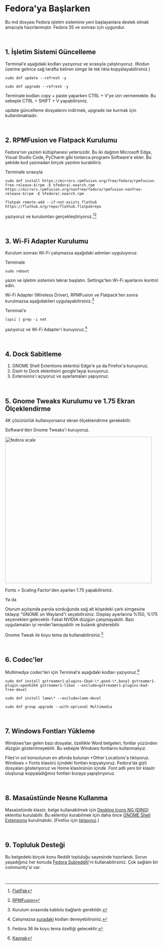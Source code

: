 # Fedora'ya Başlarken

Bu md dosyası Fedora işletim sistemine yeni başlayanlara destek olmak amacıyla hazırlanmıştır. Fedora 35 ve sonrası için uygundur.

<br>

## 1. İşletim Sistemi Güncelleme
Terminal'e aşağıdaki kodları yazıyoruz ve sırasıyla çalıştırıyoruz. (Kodun üzerine gelince sağ tarafta beliren simge ile tek tıkla kopyalayabilirsiniz.)

```
sudo dnf update --refresh -y
```
```
sudo dnf upgrade --refresh -y
```

Terminale kodları copy + paste yaparken CTRL + V'ye izin vermemekte. Bu sebeple CTRL + SHIFT + V yapabilirsiniz.

update güncelleme dosyalarını indirmek, upgrade ise kurmak için kullanılmaktadır.

<br>

## 2. RPMFusion ve Flatpack Kurulumu

Fedora'nın yazılım kütüphanesi yetersizdir. Bu iki dağıtım Microsoft Edge, Visual Studio Code, PyCharm gibi tonlarca programı Software'e ekler. Bu şekilde kod yazmadan birçok yazılımı kurabiliriz.

Terminale sırasıyla

```
sudo dnf install https://mirrors.rpmfusion.org/free/fedora/rpmfusion-free-release-$(rpm -E %fedora).noarch.rpm https://mirrors.rpmfusion.org/nonfree/fedora/rpmfusion-nonfree-release-$(rpm -E %fedora).noarch.rpm
```
```
flatpak remote-add --if-not-exists flathub https://flathub.org/repo/flathub.flatpakrepo
```

yazıyoruz ve kurulumları gerçekleştiriyoruz.[^1][^2]

[^1]:[FlatPak](https://flatpak.org/setup/Fedora)

[^2]:[RPMFusion](https://rpmfusion.org/Configuration)

<br>

## 3. Wi-Fi Adapter Kurulumu

Kurulum sonrası Wi-Fi çalışmazsa aşağıdaki adımları uyguluyoruz.

Terminale

```
sudo reboot
```
yazın ve işletim sistemini tekrar başlatın. Settings'ten Wi-Fi ayarlarını kontrol edin.

Wi-Fi Adapter (Wireless Driver), RPMFusion ve Flatpack'ten sonra kurulmazsa aşağıdakileri uygulayabilirsiniz.[^3]

Terminal'e
```
lspci | grep -i net
``` 
yazıyoruz ve Wi-Fi Adapter'ı kuruyoruz.[^4]

[^3]:Kurulum sırasında kablolu bağlantı gereklidir. 

[^4]:Çalışmazsa [şuradaki](https://ask.fedoraproject.org/t/fedora-33-does-not-recognise-wifi-of-laptop/11399/2) kodları deneyebilirsiniz.

<br>

## 4. Dock Sabitleme
<ol>
  <li>GNOME Shell Extentions eklentisi Edge'e ya da Firefox'a kuruyoruz.</li>
  <li>Dash to Dock eklentisini google'layıp kuruyoruz.</li>
  <li>Extensions'ı açıyoruz ve ayarlamaları yapıyoruz.</li>
</ol>

<br>

## 5. Gnome Tweaks Kurulumu ve 1.75 Ekran Ölçeklendirme

4K çözünürlük kullanıyorsanız ekran ölçeklendirme gerekebilir.

Software'den Gnome Tweaks'i kuruyoruz.

<img src="https://zinzinzibidi.com/img/fedora-scale.png" alt="fedora scale" style="width:480px"/>

Fonts > Scaling Factor'den ayarları 1.75 yapabilirsiniz.

Ya da

Oturum açılışında parola sorduğunda sağ alt köşedeki çark simgesine tıklayıp "GNOME on Wayland"i seçebilirsiniz. Display ayarlarına %150, %175 seçenekleri gelecektir. Fakat NVIDIA düzgün çalışmayabilir. Bazı uygulamaları iyi render'lamayabilir ve bulanık gösterebilir.

Gnome Tweak ile koyu tema da kullanabilirsiniz.[^5]

[^5]:Fedora 36 ile koyu tema özelliği gelecektir.

<br>

## 6. Codec'ler
Multimedya codec'leri için Terminal'e aşağıdaki kodları yazıyoruz.[^6]

```
sudo dnf install gstreamer1-plugins-{bad-\*,good-\*,base} gstreamer1-plugin-openh264 gstreamer1-libav --exclude=gstreamer1-plugins-bad-free-devel
```
```
sudo dnf install lame\* --exclude=lame-devel
```
```
sudo dnf group upgrade --with-optional Multimedia
```
[^6]:[Kaynak](https://docs.fedoraproject.org/en-US/quick-docs/assembly_installing-plugins-for-playing-movies-and-music/)

<br>

## 7. Windows Fontları Yükleme
Windows'tan gelen bazı dosyalar, özellikle Word belgeleri, fontlar yüzünden düzgün gösterilmeyebilir. Bu sebeple Windows fontlarını kullanmalıyız.

Files'ın sol konsolunun en altında bulunan +Other Locations'a tıklıyoruz. Windows > Fonts klasörü içindeki fontları kopyalıyoruz. Fedora'da gizli dosyaları gösteriyoruz ve Home klasörünün içinde .Font adlı yeni bir klasör oluşturup kopyaladığımız fontları buraya yapıştırıyoruz.

<br>

## 8. Masaüstünde Nesne Kullanma

Masaüstünde klasör, belge kullanabilmek için [Desktop Icons NG (DING) ](https://extensions.gnome.org/extension/2087/desktop-icons-ng-ding/) eklentisi kurulabilir. Bu eklentiyi kurabilmek için daha önce [GNOME Shell Extensions](https://chrome.google.com/webstore/detail/gnome-shell-integration/gphhapmejobijbbhgpjhcjognlahblep?hl=tr)
kurulmalıdır. (Firefox için [tıklayınız](https://addons.mozilla.org/tr/firefox/addon/gnome-shell-integration/).)

<br>

## 9. Topluluk Desteği

Bu belgedeki birçok konu Reddit topluluğu sayesinde hazırlandı. Sorun yaşadığınız her konuda [Fedora Subredditi](https://www.reddit.com/r/Fedora/)'ni kullanabilirsiniz. Çok sağlam bir community'si var.

<br>
